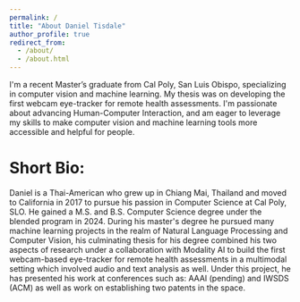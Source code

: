 ```yaml
---
permalink: /
title: "About Daniel Tisdale"
author_profile: true
redirect_from: 
  - /about/
  - /about.html
---
```


I'm a recent Master’s graduate from Cal Poly, San Luis Obispo, specializing in computer vision and machine learning. My thesis was on developing the first webcam eye-tracker for remote health assessments. I'm passionate about advancing Human-Computer Interaction, and am eager to leverage my skills to make computer vision and machine learning tools more accessible and helpful for people.

Short Bio: 
======

Daniel is a Thai-American who grew up in Chiang Mai, Thailand and moved to California in 2017 to pursue his passion in Computer Science at Cal Poly, SLO. He gained a M.S. and B.S. Computer Science degree under the blended program in 2024. During his master's degree he pursued many machine learning projects in the realm of Natural Language Processing and Computer Vision, his culminating thesis for his degree combined his two aspects of research under a collaboration with Modality AI to build the first webcam-based eye-tracker for remote health assessments in a multimodal setting which involved audio and text analysis as well. Under this project, he has presented his work at conferences such as: AAAI (pending) and IWSDS (ACM) as well as work on establishing two patents in the space. 
